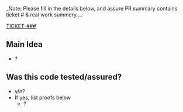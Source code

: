 _Note: Please fill in the details below, and assure PR summary contains ticket # & real work summery....

[TICKET-###](https:/jira.noorteck.com/browse/TICKET-###)

## Main Idea
* ?

## Was this code tested/assured?
* y/n?
* If yes, list proofs below
  * ?   
